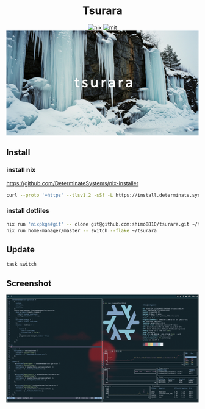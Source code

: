 <h1 align="center">Tsurara</h1>
<div align="center">
  <img alt="nix" src="https://img.shields.io/badge/nix-5E81AC?style=for-the-badge&logo=nixos&logoColor=white">
  <img alt="mit" src="https://img.shields.io/github/license/shimo8810/tsurara?style=for-the-badge">
  <div>
  <img alt="logo" src="./assets/header_image.jpg" width="640">
  </div>
</div>

## Install

### install nix

https://github.com/DeterminateSystems/nix-installer

```sh
curl --proto '=https' --tlsv1.2 -sSf -L https://install.determinate.systems/nix | sh -s -- install
```

### install dotfiles

```sh
nix run 'nixpkgs#git' -- clone git@github.com:shimo8810/tsurara.git ~/tsurara
nix run home-manager/master -- switch --flake ~/tsurara
```

## Update

```sh
task switch
```

## Screenshot

<div align="center">
  <img alt="screen-shot" width="640" src="./assets/screenshot.png">
</div>
